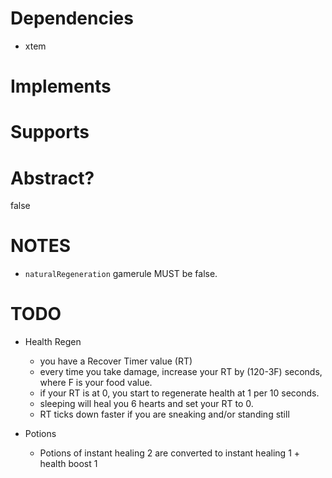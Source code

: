 # Dependencies
* xtem

# Implements

# Supports

# Abstract?
false

# NOTES
* `naturalRegeneration` gamerule MUST be false.

# TODO

* Health Regen
    * you have a Recover Timer value (RT)
    * every time you take damage, increase your RT by (120-3F) seconds, where F is your food value.
    * if your RT is at 0, you start to regenerate health at 1 per 10 seconds.
    * sleeping will heal you 6 hearts and set your RT to 0.
    * RT ticks down faster if you are sneaking and/or standing still

* Potions
    * Potions of instant healing 2 are converted to instant healing 1 + health boost 1

